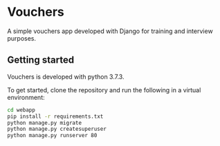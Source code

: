 # Vouchers

A simple vouchers app developed with Django for training and interview purposes.

## Getting started

Vouchers is developed with python 3.7.3.

To get started, clone the repository and run the following in a virtual environment:

```bash
cd webapp
pip install -r requirements.txt
python manage.py migrate
python manage.py createsuperuser
python manage.py runserver 80
```